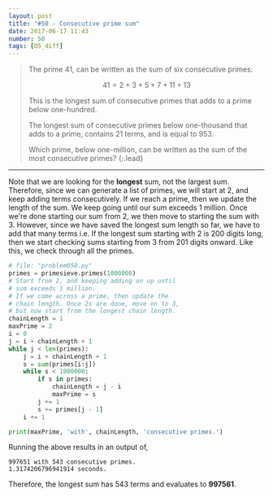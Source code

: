 ```yaml
---
layout: post
title: "#50 - Consecutive prime sum"
date: 2017-06-17 11:43
number: 50
tags: [05_diff]
---
```

> The prime 41, can be written as the sum of six consecutive primes:
> 
> $$
> 41=2+3+5+7+11+13
> $$
> 
> This is the longest sum of consecutive primes that adds to a prime below one-hundred.
> 
> The longest sum of consecutive primes below one-thousand that adds to a prime, contains 21 terms, and is equal to 953.
> 
> Which prime, below one-million, can be written as the sum of the most consecutive primes?
{:.lead}
* * *
Note that we are looking for the **longest** sum, not the largest sum. Therefore, since we can generate a list of primes, we will start at 2, and keep adding terms consecutively. If we reach a prime, then we update the length of the sum. We keep going until our sum exceeds 1 million. Once we're done starting our sum from 2, we then move to starting the sum with 3. However, since we have saved the longest sum length so far, we have to add that many terms i.e. If the longest sum starting with 2 is 200 digits long, then we start checking sums starting from 3 from 201 digits onward. Like this, we check through all the primes.

```python
# file: "problem050.py"
primes = primesieve.primes(1000000)
# Start from 2, and keeping adding on up until
# sum exceeds 1 million.
# If we come across a prime, then update the
# chain length. Once 2s are done, move on to 3,
# but now start from the longest chain length.
chainLength = 1
maxPrime = 2
i = 0
j = i + chainLength + 1
while j < len(primes):
    j = i + chainLength + 1
    s = sum(primes[i:j])
    while s < 1000000:
        if s in primes:
            chainLength = j - i
            maxPrime = s
        j += 1
        s += primes[j - 1]
    i += 1

print(maxPrime, 'with', chainLength, 'consecutive primes.')
```

Running the above results in an output of,

```
997651 with 543 consecutive primes.
1.3174206796941914 seconds.
```

Therefore, the longest sum has 543 terms and evaluates to **997561**.
